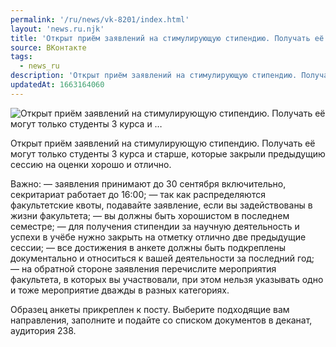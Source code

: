 ```yaml
---
permalink: '/ru/news/vk-8201/index.html'
layout: 'news.ru.njk'
title: 'Открыт приём заявлений на стимулирующую стипендию. Получать её могут только студенты 3 курса и …'
source: ВКонтакте
tags:
  - news_ru
description: 'Открыт приём заявлений на стимулирующую стипендию. Получать её могут только студенты 3 курса и …'
updatedAt: 1663164060
---
```

![Открыт приём заявлений на стимулирующую стипендию. Получать её могут только студенты 3 курса и …](https://sun1-93.userapi.com/impg/8enA2_OGxfYo1iyRqZTtJ8wKM2qezJtCiQHggg/Y_QgOOAPe-s.jpg?size=1280x853&quality=96&sign=e4c75ea5e12b13329f1e661b805793a6&c_uniq_tag=iTtZgozn_aNwQV_s_IbU3q7Sts7vlKd1eYME1pExOM8&type=album)

Открыт приём заявлений на стимулирующую стипендию. Получать её могут только студенты 3 курса и старше, которые закрыли предыдущию сессию на оценки хорошо и отлично.

Важно:
— заявления принимают до 30 сентября включительно, секритариат работает до 16:00;
— так как распределяются факультетские квоты, подавайте заявление, если вы задействованы в жизни факультета;
— вы должны быть хорошистом в последнем семестре;
— для получения стипендии за научную деятельность и успехи в учёбе нужно закрыть на отметку отлично две предыдущие сессии;
— все достижения в анкете должны быть подкреплены документально и относиться к вашей деятельности за последний год;
— на обратной стороне заявления перечислите мероприятия факультета, в которых вы участвовали, при этом нельзя указывать одно и тоже мероприятие дважды в разных категориях.

Образец анкеты прикреплен к посту. Выберите подходящие вам направления, заполните и подайте со списком документов в деканат, аудитория 238.
